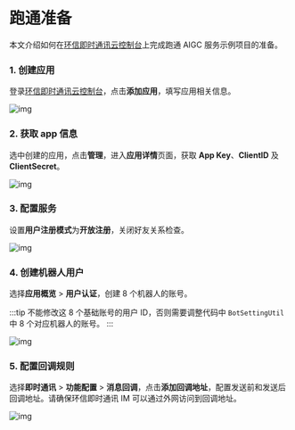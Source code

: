 # 跑通准备

本文介绍如何在[环信即时通讯云控制台](https://console.easemob.com/user/login)上完成跑通 AIGC 服务示例项目的准备。

### 1. 创建应用

登录[环信即时通讯云控制台](https://console.easemob.com/user/login)，点击**添加应用**，填写应用相关信息。

![img](@static/images/aigc/app_create.png)

### 2. 获取 app 信息

选中创建的应用，点击**管理**，进入**应用详情**页面，获取 **App Key**、**ClientID** 及**ClientSecret**。

![img](@static/images/aigc/app_view.png)

### 3. 配置服务

设置**用户注册模式**为**开放注册**，关闭好友关系检查。

![img](@static/images/aigc/service_config.png)

### 4. 创建机器人用户

选择**应用概览** > **用户认证**，创建 8 个机器人的账号。

:::tip
不能修改这 8 个基础账号的用户 ID，否则需要调整代码中 `BotSettingUtil` 中 8 个对应机器人的账号。
:::

![img](@static/images/aigc/robot_account_create.png)

### 5. 配置回调规则

选择**即时通讯** > **功能配置** > **消息回调**，点击**添加回调地址**，配置发送前和发送后回调地址。请确保环信即时通讯 IM 可以通过外网访问到回调地址。

![img](@static/images/aigc/callback_address.png)




